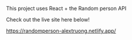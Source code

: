 This project uses React + the Random person API

Check out the live site here below!

https://randomperson-alextruong.netlify.app/